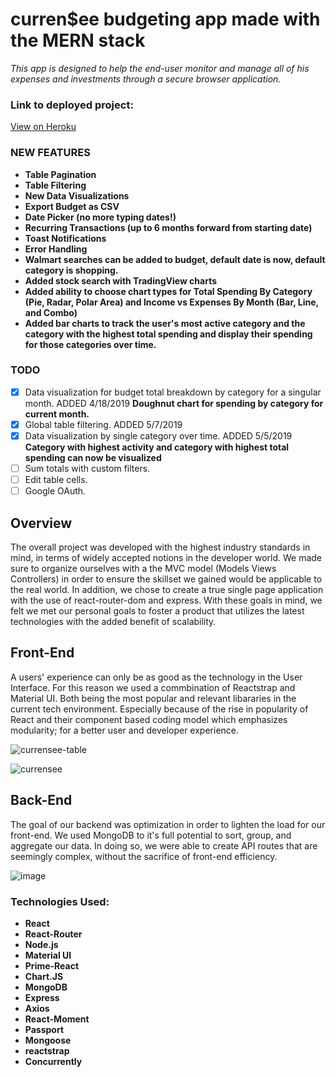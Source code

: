 # curren\$ee budgeting app made with the MERN stack

_This app is designed to help the end-user monitor and manage all of his expenses and investments through a secure browser application._

### Link to deployed project:

[View on Heroku](https://pacific-ridge-46060.herokuapp.com/)

### NEW FEATURES

- **Table Pagination**
- **Table Filtering**
- **New Data Visualizations**
- **Export Budget as CSV**
- **Date Picker (no more typing dates!)**
- **Recurring Transactions (up to 6 months forward from starting date)**
- **Toast Notifications**
- **Error Handling**
- **Walmart searches can be added to budget, default date is now, default category is shopping.**
- **Added stock search with TradingView charts**
- **Added ability to choose chart types for Total Spending By Category (Pie, Radar, Polar Area) and Income vs Expenses By Month (Bar, Line, and Combo)**
- **Added bar charts to track the user's most active category and the category with the highest total spending and display their spending for those categories over time.**

### TODO

- [x] Data visualization for budget total breakdown by category for a singular month. ADDED 4/18/2019 **Doughnut chart for spending by category for current month.**
- [x] Global table filtering. ADDED 5/7/2019
- [x] Data visualization by single category over time. ADDED 5/5/2019 **Category with highest activity and category with highest total spending can now be visualized**
- [ ] Sum totals with custom filters.
- [ ] Edit table cells.
- [ ] Google OAuth.

## Overview

The overall project was developed with the highest industry standards in mind, in terms of widely accepted notions in the developer world. We made sure to organize ourselves with a the MVC model (Models Views Controllers) in order to ensure the skillset we gained would be applicable to the real world. In addition, we chose to create a true single page application with the use of react-router-dom and express. With these goals in mind, we felt we met our personal goals to foster a product that utilizes the latest technologies with the added benefit of scalability.

## Front-End

A users' experience can only be as good as the technology in the User Interface. For this reason we used a commbination of Reactstrap and Material UI. Both being the most popular and relevant libararies in the current tech environment. Especially because of the rise in popularity of React and their component based coding model which emphasizes modularity; for a better user and developer experience.

![currensee-table](https://user-images.githubusercontent.com/42519030/57336511-2c5af380-70f4-11e9-8aff-66b13a1a219b.jpg)

![currensee](https://user-images.githubusercontent.com/42519030/57336512-2cf38a00-70f4-11e9-9e00-909f9d0670fe.gif)

## Back-End

The goal of our backend was optimization in order to lighten the load for our front-end. We used MongoDB to it's full potential to sort, group, and aggregate our data. In doing so, we were able to create API routes that are seemingly complex, without the sacrifice of front-end efficiency.

![image](https://user-images.githubusercontent.com/11838797/49107896-da649680-f254-11e8-936d-b10adc2ce442.png)

### Technologies Used:

- **React**
- **React-Router**
- **Node.js**
- **Material UI**
- **Prime-React**
- **Chart.JS**
- **MongoDB**
- **Express**
- **Axios**
- **React-Moment**
- **Passport**
- **Mongoose**
- **reactstrap**
- **Concurrently**
